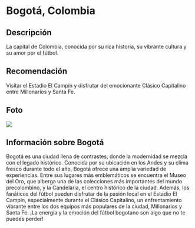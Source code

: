 # Bogotá, Colombia

## Descripción
La capital de Colombia, conocida por su rica historia, su vibrante cultura y su amor por el fútbol.

## Recomendación
Visitar el Estadio El Campín y disfrutar del emocionante Clásico Capitalino entre Millonarios y Santa Fe.

## Foto
![](https://www.futbolred.com/files/image_800_600/uploads/2022/08/05/62ed39dd93935.jpeg)

## Información sobre Bogotá
Bogotá es una ciudad llena de contrastes, donde la modernidad se mezcla con el legado histórico. Conocida por su ubicación en los Andes y su clima fresco durante todo el año, Bogotá ofrece una amplia variedad de experiencias. Entre sus lugares más emblemáticos se encuentra el Museo del Oro, que alberga una de las colecciones más importantes del mundo precolombino, y la Candelaria, el centro histórico de la ciudad. Además, los fanáticos del fútbol pueden disfrutar de la pasión local en el Estadio El Campín, especialmente durante el Clásico Capitalino, un enfrentamiento vibrante entre los dos equipos más populares de la ciudad, Millonarios y Santa Fe. ¡La energía y la emoción del fútbol bogotano son algo que no te puedes perder!